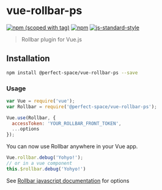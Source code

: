 # vue-rollbar-ps

[![npm (scoped with tag)](https://img.shields.io/npm/v/@perfect-space/vue-rollbar-ps/latest.svg?style=flat-square)](https://npmjs.com/package/@perfect-space/vue-rollbar-ps)
[![npm](https://img.shields.io/npm/dt/@perfect-space/vue-rollbar-ps.svg?style=flat-square)](https://npmjs.com/package/@perfect-space/vue-rollbar-ps)
[![js-standard-style](https://img.shields.io/badge/code_style-standard-brightgreen.svg?style=flat-square)](http://standardjs.com)

> Rollbar plugin for Vue.js

## Installation

```bash
npm install @perfect-space/vue-rollbar-ps --save
```

### Usage

```javascript
var Vue = require('vue');
var Rollbar = require('@perfect-space/vue-rollbar-ps');

Vue.use(Rollbar, {
  accessToken: 'YOUR_ROLLBAR_FRONT_TOKEN',
  ...options
});
```

You can now use Rollbar anywhere in your Vue app.

```javascript
Vue.rollbar.debug('Yohyo!');
// or in a vue component
this.$rollbar.debug('Yohyo!')
```

See [Rollbar javascript documentation](https://rollbar.com/docs/notifier/rollbar.js/) for options
